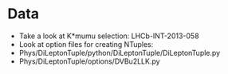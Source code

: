 
# Data

- Take a look at K\*mumu selection: LHCb-INT-2013-058
- Look at option files for creating NTuples:
 - Phys/DiLeptonTuple/python/DiLeptonTuple/DiLeptonTuple.py
 - Phys/DiLeptonTuple/options/DVBu2LLK.py

